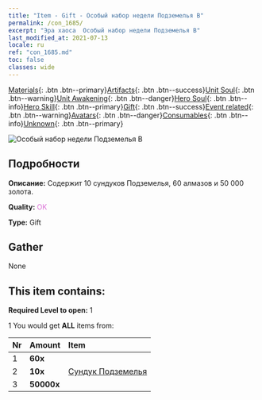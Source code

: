 ```yaml
---
title: "Item - Gift - Особый набор недели Подземелья B"
permalink: /con_1685/
excerpt: "Эра хаоса  Особый набор недели Подземелья B"
last_modified_at: 2021-07-13
locale: ru
ref: "con_1685.md"
toc: false
classes: wide
---
```

 [Materials](/ItemsRU/){: .btn .btn--primary}[Artifacts](/ItemsRU/Artifacts/){: .btn .btn--success}[Unit Soul](/ItemsRU/UnitSoul/){: .btn .btn--warning}[Unit Awakening](/ItemsRU/UnitAwakening/){: .btn .btn--danger}[Hero Soul](/ItemsRU/HeroSoul/){: .btn .btn--info}[Hero Skill](/ItemsRU/HeroSkill/){: .btn .btn--primary}[Gift](/ItemsRU/Gift/){: .btn .btn--success}[Event related](/ItemsRU/Events/){: .btn .btn--warning}[Avatars](/ItemsRU/Avatars/){: .btn .btn--danger}[Consumables](/ItemsRU/Consumables/){: .btn .btn--info}[Unknown](/ItemsRU/Unknown/){: .btn .btn--primary}

 ![Особый набор недели Подземелья B](/images/t/i_907220.png)

## Подробности
 **Описание:** Содержит 10 сундуков Подземелья, 60 алмазов и 50 000 золота.

 **Quality:** <span style="color: #DA70D6">OK</span>

 **Type:** Gift

## Gather

  None

## This item contains:

 **Required Level to open:** 1

 1 You would get **ALL** items  from:

  | Nr | Amount |     Item    |
  |:---|:-------|:------------|
  | 1 |  **60x** | <i class="fas fa-gem"/> |  | 
  | 2 |  **10x** | [Сундук Подземелья](/ItemsRU/con_1276/) |  | 
  | 3 |  **50000x** | <i class="fas fa-coins"/> |  | 
